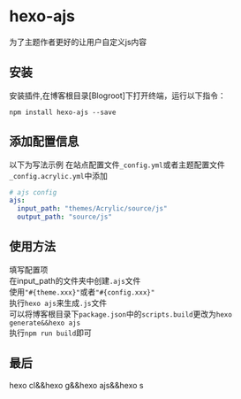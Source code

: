 # hexo-ajs
为了主题作者更好的让用户自定义js内容
## 安装
安装插件,在博客根目录[Blogroot]下打开终端，运行以下指令：
```shell
npm install hexo-ajs --save
```
## 添加配置信息
以下为写法示例 在站点配置文件`_config.yml`或者主题配置文件`_config.acrylic.yml`中添加
```yml
# ajs config
ajs:
  input_path: "themes/Acrylic/source/js"
  output_path: "source/js"
```
## 使用方法
填写配置项<br/>
在input_path的文件夹中创建`.ajs`文件<br/>
使用`"#{theme.xxx}"`或者`"#{config.xxx}"`<br/>
执行`hexo ajs`来生成`.js`文件<br/>
可以将博客根目录下`package.json`中的`scripts.build`更改为`hexo generate&&hexo ajs`<br/>
执行`npm run build`即可
## 最后
hexo cl&&hexo g&&hexo ajs&&hexo s
